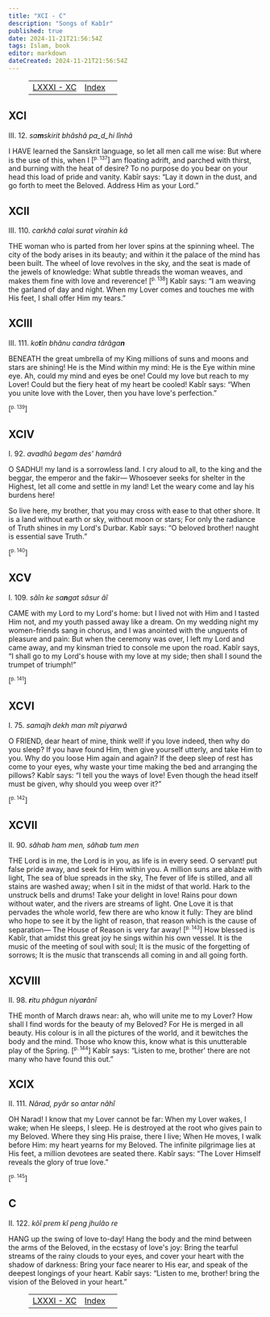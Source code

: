 ```yaml
---
title: "XCI - C"
description: "Songs of Kabîr"
published: true
date: 2024-11-21T21:56:54Z
tags: Islam, book
editor: markdown
dateCreated: 2024-11-21T21:56:54Z
---
```


<figure class="table chapter-navigator">
  <table>
    <tbody>
      <tr>
        <td>
        <a href="/en/book/Islam/Songs_of_Kabir/81_90">
          <span class="mdi mdi-arrow-left-drop-circle"></span><span class="pl-2">LXXXI - XC</span>
        </a>
        </td>
        <td>
        <a href="/en/book/Islam/Songs_of_Kabir">
          <span class="mdi mdi-book-open-variant"></span><span class="pl-2">Index</span>
        </a>
        </td>
        <td>
        </td>
      </tr>
    </tbody>
  </table>
</figure>

## XCI

III. 12. _sa**m**skirit bhâshâ pa_d_hi lînhâ_

I HAVE learned the Sanskrit language, so let all men call me wise:
But where is the use of this, when I <span id="p137">[<sup><small>p. 137</small></sup>]</span> am floating adrift, and parched with thirst, and burning with the heat of desire?
To no purpose do you bear on your head this load of pride and vanity.
Kabîr says: “Lay it down in the dust, and go forth to meet the Beloved. Address Him as your Lord.”

## XCII

III. 110. _carkhâ calai surat virahin kâ_

THE woman who is parted from her lover spins at the spinning wheel.
The city of the body arises in its beauty; and within it the palace of the mind has been built.
The wheel of love revolves in the sky, and the seat is made of the jewels of knowledge:
What subtle threads the woman weaves, and makes them fine with love and reverence! <span id="p138">[<sup><small>p. 138</small></sup>]</span>
Kabîr says: “I am weaving the garland of day and night. When my Lover comes and touches me with His feet, I shall offer Him my tears.”

## XCIII

III. 111. _ko**t**în bhânu candra târâga**n**_

BENEATH the great umbrella of my King millions of suns and moons and stars are shining!
He is the Mind within my mind: He is the Eye within mine eye.
Ah, could my mind and eyes be one! Could my love but reach to my Lover! Could but the fiery heat of my heart be cooled!
Kabîr says: “When you unite love with the Lover, then you have love's perfection.”

<span id="p139">[<sup><small>p. 139</small></sup>]</span>

## XCIV

I. 92. _avadhû begam des' hamârâ_

O SADHU! my land is a sorrowless land.
I cry aloud to all, to the king and the beggar, the emperor and the fakir—
Whosoever seeks for shelter in the Highest, let all come and settle in my land!
Let the weary come and lay his burdens here!

So live here, my brother, that you may cross with ease to that other shore.
It is a land without earth or sky, without moon or stars;
For only the radiance of Truth shines in my Lord's Durbar.
Kabîr says: “O beloved brother! naught is essential save Truth.”

<span id="p140">[<sup><small>p. 140</small></sup>]</span>

## XCV

I. 109. _sâîn ke sa**n**gat sâsur âî_

CAME with my Lord to my Lord's home: but I lived not with Him and I tasted Him not, and my youth passed away like a dream.
On my wedding night my women-friends sang in chorus, and I was anointed with the unguents of pleasure and pain:
But when the ceremony was over, I left my Lord and came away, and my kinsman tried to console me upon the road.
Kabîr says, “I shall go to my Lord's house with my love at my side; then shall I sound the trumpet of triumph!”

<span id="p141">[<sup><small>p. 141</small></sup>]</span>

## XCVI

I. 75. _samajh dekh man mît piyarwâ_

O FRIEND, dear heart of mine, think well! if you love indeed, then why do you sleep?
If you have found Him, then give yourself utterly, and take Him to you.
Why do you loose Him again and again?
If the deep sleep of rest has come to your eyes, why waste your time making the bed and arranging the pillows?
Kabîr says: “I tell you the ways of love! Even though the head itself must be given, why should you weep over it?”

<span id="p142">[<sup><small>p. 142</small></sup>]</span>

## XCVII

II. 90. _sâhab ham men, sâhab tum men_

THE Lord is in me, the Lord is in you, as life is in every seed. O servant! put false pride away, and seek for Him within you.
A million suns are ablaze with light,
The sea of blue spreads in the sky,
The fever of life is stilled, and all stains are washed away; when I sit in the midst of that world.
Hark to the unstruck bells and drums! Take your delight in love!
Rains pour down without water, and the rivers are streams of light.
One Love it is that pervades the whole world, few there are who know it fully:
They are blind who hope to see it by the light of reason, that reason which is the cause of separation—
The House of Reason is very far away! <span id="p143">[<sup><small>p. 143</small></sup>]</span>
How blessed is Kabîr, that amidst this great joy he sings within his own vessel.
It is the music of the meeting of soul with soul;
It is the music of the forgetting of sorrows;
It is the music that transcends all coming in and all going forth.

## XCVIII

II. 98. **_r_**_itu phâgun niya**r**ânî_

THE month of March draws near: ah, who will unite me to my Lover?
How shall I find words for the beauty of my Beloved? For He is merged in all beauty.
His colour is in all the pictures of the world, and it bewitches the body and the mind.
Those who know this, know what is this unutterable play of the Spring. <span id="p144">[<sup><small>p. 144</small></sup>]</span>
Kabîr says: “Listen to me, brother' there are not many who have found this out.”

## XCIX

II. 111. _Nârad, pyâr so antar nâhî_

OH Narad! I know that my Lover cannot be far:
When my Lover wakes, I wake; when He sleeps, I sleep.
He is destroyed at the root who gives pain to my Beloved.
Where they sing His praise, there I live;
When He moves, I walk before Him: my heart yearns for my Beloved.
The infinite pilgrimage lies at His feet, a million devotees are seated there.
Kabîr says: “The Lover Himself reveals the glory of true love.”

<span id="p145">[<sup><small>p. 145</small></sup>]</span>

## C

II. 122. _kôî prem kî peng jhulâo re_

HANG up the swing of love to-day! Hang the body and the mind between the arms of the Beloved, in the ecstasy of love's joy:
Bring the tearful streams of the rainy clouds to your eyes, and cover your heart with the shadow of darkness:
Bring your face nearer to His ear, and speak of the deepest longings of your heart.
Kabîr says: “Listen to me, brother! bring the vision of the Beloved in your heart.”

<figure class="table chapter-navigator">
  <table>
    <tbody>
      <tr>
        <td>
        <a href="/en/book/Islam/Songs_of_Kabir/81_90">
          <span class="mdi mdi-arrow-left-drop-circle"></span><span class="pl-2">LXXXI - XC</span>
        </a>
        </td>
        <td>
        <a href="/en/book/Islam/Songs_of_Kabir">
          <span class="mdi mdi-book-open-variant"></span><span class="pl-2">Index</span>
        </a>
        </td>
        <td>
        </td>
      </tr>
    </tbody>
  </table>
</figure>
